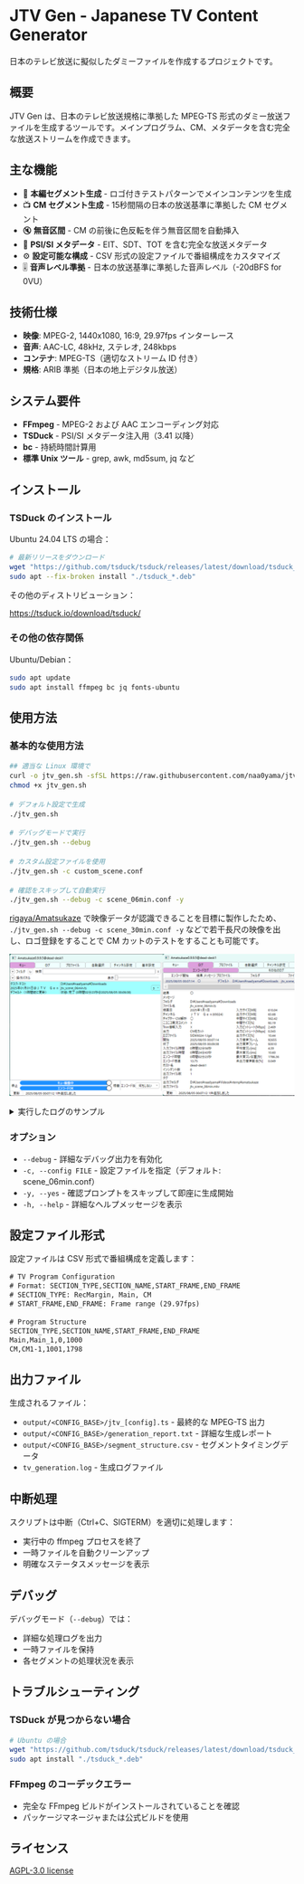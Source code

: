 # JTV Gen - Japanese TV Content Generator

日本のテレビ放送に擬似したダミーファイルを作成するプロジェクトです。

## 概要

JTV Gen は、日本のテレビ放送規格に準拠した MPEG-TS 形式のダミー放送ファイルを生成するツールです。メインプログラム、CM、メタデータを含む完全な放送ストリームを作成できます。

## 主な機能

- 🎥 **本編セグメント生成** - ロゴ付きテストパターンでメインコンテンツを生成
- 📺 **CM セグメント生成** - 15秒間隔の日本の放送基準に準拠した CM セグメント
- 🔇 **無音区間** - CM の前後に色反転を伴う無音区間を自動挿入
- 📡 **PSI/SI メタデータ** - EIT、SDT、TOT を含む完全な放送メタデータ
- ⚙️ **設定可能な構成** - CSV 形式の設定ファイルで番組構成をカスタマイズ
- 🎚️ **音声レベル準拠** - 日本の放送基準に準拠した音声レベル（-20dBFS for 0VU）

## 技術仕様

- **映像**: MPEG-2, 1440x1080, 16:9, 29.97fps インターレース
- **音声**: AAC-LC, 48kHz, ステレオ, 248kbps
- **コンテナ**: MPEG-TS（適切なストリーム ID 付き）
- **規格**: ARIB 準拠（日本の地上デジタル放送）

## システム要件

- **FFmpeg** - MPEG-2 および AAC エンコーディング対応
- **TSDuck** - PSI/SI メタデータ注入用（3.41 以降）
- **bc** - 持続時間計算用
- **標準 Unix ツール** - grep, awk, md5sum, jq など

## インストール

### TSDuck のインストール

Ubuntu 24.04 LTS の場合：

```bash
# 最新リリースをダウンロード
wget "https://github.com/tsduck/tsduck/releases/latest/download/tsduck_*.deb"
sudo apt --fix-broken install "./tsduck_*.deb"

```

その他のディストリビューション：

https://tsduck.io/download/tsduck/

### その他の依存関係

Ubuntu/Debian：

```bash
sudo apt update
sudo apt install ffmpeg bc jq fonts-ubuntu

```

## 使用方法

### 基本的な使用方法

```bash
## 適当な Linux 環境で
curl -o jtv_gen.sh -sfSL https://raw.githubusercontent.com/naa0yama/jtv-gen/refs/heads/main/jtv_gen.sh
chmod +x jtv_gen.sh

# デフォルト設定で生成
./jtv_gen.sh

# デバッグモードで実行
./jtv_gen.sh --debug

# カスタム設定ファイルを使用
./jtv_gen.sh -c custom_scene.conf

# 確認をスキップして自動実行
./jtv_gen.sh --debug -c scene_06min.conf -y

```

[rigaya/Amatsukaze](https://github.com/rigaya/Amatsukaze) で映像データが認識できることを目標に製作したため、 `./jtv_gen.sh --debug -c scene_30min.conf -y` などで若干長尺の映像を出し、ロゴ登録をすることで CM カットのテストをすることも可能です。

![image](img/b4bb641822ea.png)

<details>
<summary>実行したログのサンプル</summary>

```bash
./jtv_gen.sh -y
=== JTV Gen Started ===
Timestamp: Tue Aug  5 12:02:38 AM JST 2025
Checking system dependencies and capabilities
Verifying FFmpeg codec and filter support
Warnings - Some features may be limited:
  - MPEG-2 video codec may not be available
  - AAC audio codec may not be available
  - drawtext filter for text overlay may not be available
  - Ubuntu font (install with: sudo apt install fonts-ubuntu) may not be available
Script will attempt to run with available codecs/filters
✓ All dependencies available
✓ FFmpeg version: 6.1.1-3ubuntu5
✓ All required codecs and filters available
Loading configuration from scene_06min.conf
Loaded 10 segments and 19 configuration parameters
Preparing temporary directories
Generating comprehensive PSI/SI tables
Generated comprehensive PSI/SI tables:
  PAT:         temp/pat.xml (Program Association Table)
  NIT:         temp/nit.xml (Network Information Table)
  SDT:         temp/sdt.xml (Service Description Table)
  EIT:         temp/eit.xml (Event Information Table)
  TOT:         temp/tot.xml (Time Offset Table)
  PMT:         temp/pmt.xml (Program Map Table)
=== Media Configuration Preview ===
Configuration: scene_06min.conf
Output:        output/scene_06min/jtv_scene_06min.ts

Video:         MPEG-2, progressive, 1440x1080 [SAR 4:3, DAR 16:9]
               30000/1001 fps, bitrate min 1M, avg 6M, maxrate 12M
Audio:         aac, 48000Hz, 2ch, 248k
Duration:      00:06:00 (10793 frames)
Broadcast:     Service ID 65024, Transport Stream ID 10153
               Service: "JTV Gen" by "FFmpeg"
               Network: "Generated by naa0yama"
EIT Metadata:  Start time 2024-12-31 15:00:00 UTC, Present/Following enabled

=== Segment Structure Preview ===
SECTION_TYPE    SECTION_NAME         START_FRAME  END_FRAME    FRAME_COUNT  TIMESTAMP                
============    ============         ===========  =========    ===========  =======================  
Main            Main_1               0            1198         1199         00:00:00.00 - 00:00:39.29 ( 39.973s)
CM              CM1-1                1199         2097         899          00:00:40.00 - 00:01:09.29 ( 29.963s)
Main            Main_2               2098         7191         5094         00:01:10.00 - 00:03:59.28 (169.936s)
CM              CM2-1                7192         7641         450          00:03:59.29 - 00:04:14.29 ( 14.982s)
CM              CM2-2                7642         8540         899          00:04:14.30 - 00:04:44.29 ( 29.963s)
CM              CM2-3                8541         8990         450          00:04:44.30 - 00:04:59.29 ( 14.982s)
CM              CM2-4                8991         9439         449          00:04:59.30 - 00:05:14.28 ( 14.948s)
CM              CM2-5                9440         9888         449          00:05:14.29 - 00:05:29.28 ( 14.948s)
CM              CM2-6                9889         10338        450          00:05:29.29 - 00:05:44.28 ( 14.982s)
CM              CM2-7                10339        10793        455          00:05:44.29 - 00:06:00.04 ( 15.148s)

Auto-confirmed with -y option. Starting generation...
Generating individual segments
Using 4 parallel jobs (CPU cores: 60)
Processing 10 segments asynchronously
Overall: 001/010 (010.00%)
Completed: CM2-2
Overall: 002/010 (020.00%)
Completed: CM1-1
Overall: 003/010 (030.00%)
Completed: Main_1
Overall: 004/010 (040.00%)
Completed: CM2-6
Overall: 005/010 (050.00%)
Completed: CM2-7
Overall: 006/010 (060.00%)
Completed: CM2-1
Waiting for remaining jobs to complete...
Overall: 007/010 (070.00%)
Completed: CM2-3
Overall: 008/010 (080.00%)
Completed: CM2-5
Overall: 009/010 (090.00%)
Completed: CM2-4
Overall: 010/010 (100.00%)
Completed: Main_2
All 10 segments generated successfully
Concatenating segments to intermediate output
Found 10 segment files to concatenate
Intermediate output created: temp/scene_06min/jtv_scene_06min.ts
Injecting comprehensive PSI/SI metadata
Compiling PSI/SI tables
Compiling pat.xml
✓ pat.bin compiled successfully
Compiling pmt.xml
✓ pmt.bin compiled successfully
Compiling nit.xml
✓ nit.bin compiled successfully
Compiling sdt.xml
✓ sdt.bin compiled successfully
Compiling eit.xml
✓ eit.bin compiled successfully
Compiling tot.xml
✓ tot.bin compiled successfully
Injecting PSI/SI tables
✓ pat.bin ready for injection
✓ pmt.bin ready for injection
✓ nit.bin ready for injection
✓ sdt.bin ready for injection
✓ eit.bin ready for injection
✓ tot.bin ready for injection
Starting injection with 6 tables
Using comprehensive PSI/SI injection
Executing: tsp --japan --add-input-stuffing 1/25 -I file "temp/scene_06min/jtv_scene_06min.ts" -P inject "temp/scene_06min/pat.bin" --pid 0 --replace -P inject "temp/scene_06min/nit.bin" --pid 16 --inter-packet 250 -P inject "temp/scene_06min/sdt.bin" --pid 17 --replace -P inject "temp/scene_06min/eit.bin" --pid 18 --inter-packet 250 -P inject "temp/scene_06min/tot.bin" --pid 20 --inter-packet 2500 -P inject "temp/scene_06min/pmt.bin" --pid 257 --replace -P continuity --fix -O file "temp/scene_06min/jtv_scene_06min_with_metadata.ts"
'temp/scene_06min/jtv_scene_06min_with_metadata.ts' -> 'temp/scene_06min/jtv_scene_06min.ts'
Optimized PSI/SI metadata injection completed successfully
Analyzing injected tables:
|  First TOT local time stamp: ......................... 2025/01/01 09:00:00  |
|  Last TOT local time stamp: .......................... 2025/01/01 09:00:00  |
|  TOT country code: ................................................... JPN  |
|  0x0011  SDT/BAT ...................................... C        3,177 b/s  |
|  0x0012  EIT .......................................... C       10,338 b/s  |
|  0x0014  TDT/TOT ...................................... C        1,036 b/s  |
|  PID: 0x0011 (17)                                                  SDT/BAT  |
|  PID: 0x0012 (18)                                                      EIT  |
|  PID: 0x0014 (20)                                                  TDT/TOT  |
|  PID: 0x0011 (17)                                                  SDT/BAT  |
|  0x42 (66, SDT Actual), TID ext: 0x27A9 (10153)                             |
|  PID: 0x0012 (18)                                                      EIT  |
|  0x4E (78, EIT p/f Actual), TID ext: 0xFE00 (65024)                         |
|  PID: 0x0014 (20)                                                  TDT/TOT  |
|  0x73 (115, TOT)                                                            |
✓ EIT table detected - event information should be available
✓ TOT table detected - time information should be available
Moving final output to destination
Final output ready: output/scene_06min/jtv_scene_06min.ts(with EIT metadata) (106M)
Generating report
Report generated: output/scene_06min/generation_report.txt
CSV structure: output/scene_06min/segment_structure.csv
Technical verification:
Duration: 360.729867s, Size: 110249028 bytes, Bitrate: 2445021 bps
Verifying broadcast compatibility
PSI/SI structure verification:
pid:pid=17:access=clear:servcount=0:global:bitrate=3177:bitrate204=3447:packets=721:clear=721:scrambled=0:invalidscrambling=0:af=0:pcr=0:pts=0:dts=0:pcrleap=0:ptsleap=0:dtsleap=0:discontinuities=0:duplicated=0:unitstart=721:description=SDT/BAT
pid:pid=20:access=clear:servcount=0:global:bitrate=1036:bitrate204=1124:packets=235:clear=235:scrambled=0:invalidscrambling=0:af=0:pcr=0:pts=0:dts=0:pcrleap=0:ptsleap=0:dtsleap=0:discontinuities=0:duplicated=0:unitstart=235:description=TDT/TOT
Broadcast compatibility checks:
1. Service information:
    Service Id: 0xFE00 (65024), EITs: no, EITp/f: yes, CA mode: free
    - Descriptor 0: Service (0x48, 72), 18 bytes
      Service type: 0x01 (Digital television service)
2. Time information:
* TOT, TID 0x73 (115), PID 0x0014 (20)
1. Event information:
    - Event Id: 0x03E9 (1001)
      - Descriptor 0: Short Event (0x4D, 77), 48 bytes
        Event name: "JTV Gen Program"
Broadcast verification procedure:
  1. Check PSI/SI metadata injection
  2. Verify service information display
  3. Confirm the following are included:
     ✅ Genre information
     ✅ Resolution information
     ✅ Service name: JTV Gen
     ✅ Start time: 2024-12-31 15:00:00
Cleaning up temporary files
=== JTV Gen Completed ===

```

</details>

### オプション

- `--debug` - 詳細なデバッグ出力を有効化
- `-c, --config FILE` - 設定ファイルを指定（デフォルト: scene_06min.conf）
- `-y, --yes` - 確認プロンプトをスキップして即座に生成開始
- `-h, --help` - 詳細なヘルプメッセージを表示

## 設定ファイル形式

設定ファイルは CSV 形式で番組構成を定義します：

```text
# TV Program Configuration
# Format: SECTION_TYPE,SECTION_NAME,START_FRAME,END_FRAME
# SECTION_TYPE: RecMargin, Main, CM
# START_FRAME,END_FRAME: Frame range (29.97fps)

# Program Structure
SECTION_TYPE,SECTION_NAME,START_FRAME,END_FRAME
Main,Main_1,0,1000
CM,CM1-1,1001,1798

```

## 出力ファイル

生成されるファイル：

- `output/<CONFIG_BASE>/jtv_[config].ts` - 最終的な MPEG-TS 出力
- `output/<CONFIG_BASE>/generation_report.txt` - 詳細な生成レポート
- `output/<CONFIG_BASE>/segment_structure.csv` - セグメントタイミングデータ
- `tv_generation.log` - 生成ログファイル

## 中断処理

スクリプトは中断（Ctrl+C、SIGTERM）を適切に処理します：

- 実行中の ffmpeg プロセスを終了
- 一時ファイルを自動クリーンアップ
- 明確なステータスメッセージを表示

## デバッグ

デバッグモード（`--debug`）では：

- 詳細な処理ログを出力
- 一時ファイルを保持
- 各セグメントの処理状況を表示

## トラブルシューティング

### TSDuck が見つからない場合

```bash
# Ubuntu の場合
wget "https://github.com/tsduck/tsduck/releases/latest/download/tsduck_*.deb"
sudo apt install "./tsduck_*.deb"

```

### FFmpeg のコーデックエラー

- 完全な FFmpeg ビルドがインストールされていることを確認
- パッケージマネージャまたは公式ビルドを使用

## ライセンス

[AGPL-3.0 license](LICENSE)
